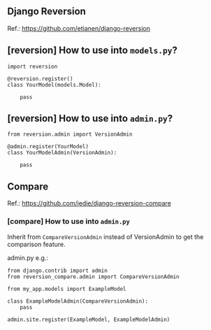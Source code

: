 ## Django Reversion

Ref.: https://github.com/etianen/django-reversion

## [reversion] How to use into `models.py`?

```
import reversion

@reversion.register()
class YourModel(models.Model):

    pass
```

## [reversion] How to use into `admin.py`?

```
from reversion.admin import VersionAdmin

@admin.register(YourModel)
class YourModelAdmin(VersionAdmin):

    pass
```

## Compare
Ref.: https://github.com/jedie/django-reversion-compare

### [compare] How to use into `admin.py`

Inherit from `CompareVersionAdmin` instead of VersionAdmin to get the comparison feature.

admin.py e.g.:

```
from django.contrib import admin
from reversion_compare.admin import CompareVersionAdmin

from my_app.models import ExampleModel

class ExampleModelAdmin(CompareVersionAdmin):
    pass

admin.site.register(ExampleModel, ExampleModelAdmin)
```
